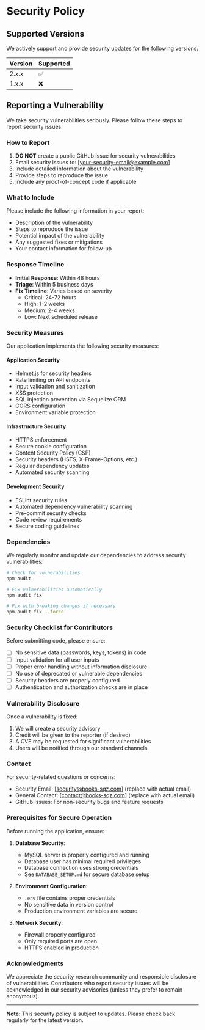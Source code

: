 # Security Policy

## Supported Versions

We actively support and provide security updates for the following versions:

| Version | Supported          |
| ------- | ------------------ |
| 2.x.x   | :white_check_mark: |
| 1.x.x   | :x:                |

## Reporting a Vulnerability

We take security vulnerabilities seriously. Please follow these steps to report security issues:

### How to Report

1. **DO NOT** create a public GitHub issue for security vulnerabilities
2. Email security issues to: [your-security-email@example.com]
3. Include detailed information about the vulnerability
4. Provide steps to reproduce the issue
5. Include any proof-of-concept code if applicable

### What to Include

Please include the following information in your report:

- Description of the vulnerability
- Steps to reproduce the issue
- Potential impact of the vulnerability
- Any suggested fixes or mitigations
- Your contact information for follow-up

### Response Timeline

- **Initial Response**: Within 48 hours
- **Triage**: Within 5 business days
- **Fix Timeline**: Varies based on severity
  - Critical: 24-72 hours
  - High: 1-2 weeks
  - Medium: 2-4 weeks
  - Low: Next scheduled release

### Security Measures

Our application implements the following security measures:

#### Application Security
- Helmet.js for security headers
- Rate limiting on API endpoints
- Input validation and sanitization
- XSS protection
- SQL injection prevention via Sequelize ORM
- CORS configuration
- Environment variable protection

#### Infrastructure Security
- HTTPS enforcement
- Secure cookie configuration
- Content Security Policy (CSP)
- Security headers (HSTS, X-Frame-Options, etc.)
- Regular dependency updates
- Automated security scanning

#### Development Security
- ESLint security rules
- Automated dependency vulnerability scanning
- Pre-commit security checks
- Code review requirements
- Secure coding guidelines

### Dependencies

We regularly monitor and update our dependencies to address security vulnerabilities:

```bash
# Check for vulnerabilities
npm audit

# Fix vulnerabilities automatically
npm audit fix

# Fix with breaking changes if necessary
npm audit fix --force
```

### Security Checklist for Contributors

Before submitting code, please ensure:

- [ ] No sensitive data (passwords, keys, tokens) in code
- [ ] Input validation for all user inputs
- [ ] Proper error handling without information disclosure
- [ ] No use of deprecated or vulnerable dependencies
- [ ] Security headers are properly configured
- [ ] Authentication and authorization checks are in place

### Vulnerability Disclosure

Once a vulnerability is fixed:

1. We will create a security advisory
2. Credit will be given to the reporter (if desired)
3. A CVE may be requested for significant vulnerabilities
4. Users will be notified through our standard channels

### Contact

For security-related questions or concerns:
- Security Email: [security@books-sqz.com] (replace with actual email)
- General Contact: [contact@books-sqz.com] (replace with actual email)
- GitHub Issues: For non-security bugs and feature requests

### Prerequisites for Secure Operation

Before running the application, ensure:

1. **Database Security**:
   - MySQL server is properly configured and running
   - Database user has minimal required privileges
   - Database connection uses strong credentials
   - See `DATABASE_SETUP.md` for secure database setup

2. **Environment Configuration**:
   - `.env` file contains proper credentials
   - No sensitive data in version control
   - Production environment variables are secure

3. **Network Security**:
   - Firewall properly configured
   - Only required ports are open
   - HTTPS enabled in production

### Acknowledgments

We appreciate the security research community and responsible disclosure of vulnerabilities. Contributors who report security issues will be acknowledged in our security advisories (unless they prefer to remain anonymous).

---

**Note**: This security policy is subject to updates. Please check back regularly for the latest version.
